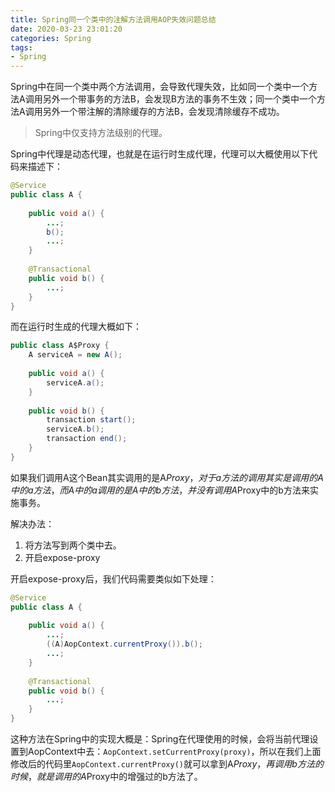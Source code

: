 ```yaml
---
title: Spring同一个类中的注解方法调用AOP失效问题总结
date: 2020-03-23 23:01:20
categories: Spring
tags:
- Spring
---
```


Spring中在同一个类中两个方法调用，会导致代理失效，比如同一个类中一个方法A调用另外一个带事务的方法B，会发现B方法的事务不生效；同一个类中一个方法A调用另外一个带注解的清除缓存的方法B，会发现清除缓存不成功。

<!--more-->

> Spring中仅支持方法级别的代理。

Spring中代理是动态代理，也就是在运行时生成代理，代理可以大概使用以下代码来描述下：

```java
@Service
public class A {
    
    public void a() {
        ...;
        b();
        ...;
    }
    
    @Transactional
    public void b() {
        ...;   
    }
}
```

而在运行时生成的代理大概如下：

```java
public class A$Proxy {
    A serviceA = new A();
    
    public void a() {
        serviceA.a();
    }
    
    public void b() {
        transaction start();
        serviceA.b();
        transaction end();
    }
}
```

如果我们调用A这个Bean其实调用的是A$Proxy，对于a方法的调用其实是调用的A中的a方法，而A中的a调用的是A中的b方法，并没有调用A$Proxy中的b方法来实施事务。

解决办法：

1. 将方法写到两个类中去。
2. 开启expose-proxy

开启expose-proxy后，我们代码需要类似如下处理：

```java
@Service
public class A {
    
    public void a() {
        ...;
        ((A)AopContext.currentProxy()).b();
        ...;
    }
    
    @Transactional
    public void b() {
        ...;   
    }
}
```

这种方法在Spring中的实现大概是：Spring在代理使用的时候，会将当前代理设置到AopContext中去：`AopContext.setCurrentProxy(proxy)`，所以在我们上面修改后的代码里`AopContext.currentProxy()`就可以拿到A$Proxy，再调用b方法的时候，就是调用的A$Proxy中的增强过的b方法了。